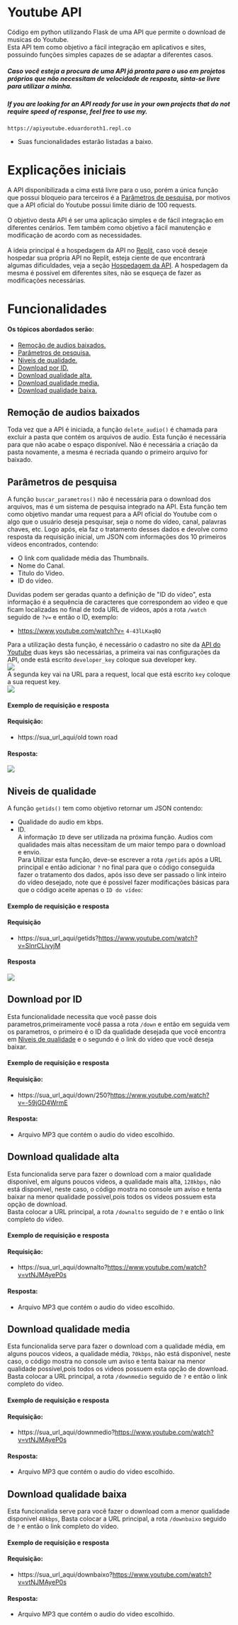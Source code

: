 # Youtube API
Código em python utilizando Flask de uma API que permite o download de musicas do Youtube.<br>
Esta API tem como objetivo a fácil integração em aplicativos e sites, possuindo funções simples capazes de se adaptar a diferentes casos. <br>
##### Caso você esteja a procura de uma API já pronta para o uso em projetos próprios que não necessitam de velocidade de resposta, sinta-se livre para utilizar a minha.
##### If you are looking for an API ready for use in your own projects that do not require speed of response, feel free to use my.
`https://apiyoutube.eduardoroth1.repl.co` <br>
- Suas funcionalidades estarão listadas a baixo.
# Explicações iniciais
A API disponibilizada a cima está livre para o uso, porém a única função que possui bloqueio para terceiros é a <a href="#parametros">Parâmetros de pesquisa.<a> por motivos que a API oficial do Youtube possui limite diário de 100 requests.<br><br>
O objetivo desta API é ser uma aplicação simples e de fácil integração em diferentes cenários. Tem também como objetivo a fácil manutenção e modificação de acordo com as necessidades.<br><br>
A ideia principal é a hospedagem da API no <a href="https://replit.com">Replit</a>, caso você deseje hospedar sua própria API no Replit, esteja ciente de que encontrará algumas dificuldades, veja a seção <a href="#hospedar">Hospedagem da API</a>. A hospedagem da mesma é possivel em diferentes sites, não se esqueça de fazer as modificações necessárias.<br>

# Funcionalidades
#### Os tópicos abordados serão:
- <a href="#remoção-de-audios-baixados">Remoção de audios baixados.<a> <br>
- <a href="#parametros">Parâmetros de pesquisa.<a> <br>
- <a href="#get_id">Niveis de qualidade.<a> <br>
- <a href="#down_id">Download por ID.<a> <br>
- <a href="#down_alto">Download qualidade alta.<a> <br>
- <a href="#down_medio">Download qualidade media.<a> <br>
- <a href="#down_baixo">Download qualidade baixa.<a> <br>

<h2 id="deletar">Remoção de audios baixados</h2>

Toda vez que a API é iniciada, a função `delete_audio()` é chamada para excluir a pasta que contém os arquivos de audio. Esta função é necessária para que não acabe o espaço disponível. Não é necessária a criação da pasta novamente, a mesma é recriada quando o primeiro arquivo for baixado.

<h2 id="parametros">Parâmetros de pesquisa</h2>

A função `buscar_parametros()` não é necessária para o download dos arquivos, mas é um sistema de pesquisa integrado na API. Esta função tem como objetivo mandar uma request para a API oficial do Youtube com o algo que o usuário deseja pesquisar, seja o nome do vídeo, canal, palavras chaves, etc. Logo após, ela faz o tratamento desses dados e devolve como resposta da requisição inicial, um JSON com informações dos 10 primeiros vídeos encontrados, contendo:<br> 

- O link com qualidade média das Thumbnails. <br>
- Nome do Canal.<br>
- Titulo do Vídeo.<br>
- ID do vídeo.<br>

Duvidas podem ser geradas quanto a definição de "ID do vídeo", esta informação é a sequência de caracteres que correspondem ao vídeo e que ficam localizadas no final de toda URL de vídeos, após a rota `/watch` seguido de `?v=` e então o ID, exemplo:<br>
- https://www.youtube.com/watch?v= `4-43lLKaqBQ`<br>

Para a utilização desta função, é necessário o cadastro no site da <a href="https://developers.google.com/youtube/v3?hl=pt-br">API do Youtube</a> duas keys são necessárias, a primeira vai nas configurações da API, onde está escrito `developer_key` coloque sua developer key.<br>
<img src="img/developer_key.png"><br>
A segunda key vai na URL para a request, local que está escrito `key` coloque a sua request key.<br>
<img src="img/url_key.png"><br>
#### Exemplo de requisição e resposta
#### Requisição: 
- https://sua_url_aqui/old town road <br>

#### Resposta:
<img src="img/json_response.png"><br>

<h2 id="get_id">Niveis de qualidade</h2>

A função `getids()` tem como objetivo retornar um JSON contendo:<br>
- Qualidade do audio em kbps.<br>
- ID.<br>
A informação `ID` deve ser utilizada na próxima função. Audios com qualidades mais altas necessitam de um maior tempo para o download e envio.<br>
Para Utilizar esta função, deve-se escrever a rota `/getids` após a URL principal e então adicionar `?` no final para que o código conseguida fazer o tratamento dos dados, após isso deve ser passado o link inteiro do vídeo desejado, note que é possível fazer modificações básicas para que o código aceite apenas o `ID do vídeo`:<br>
#### Exemplo de requisição e resposta
#### Requisição
- https://sua_url_aqui/getids?https://www.youtube.com/watch?v=SlnrCLivyjM<br>

#### Resposta

<img src="img/id_response.png"><br>

<h2 id="down_id">Download por ID</h2>

Esta funcionalidade necessita que você passe dois parametros,primeiramente você passa a rota `/down` e então em seguida vem os parametros, o primeiro é o ID da qualidade desejada que você encontra em <a href="#get_id">Niveis de qualidade</a> e o segundo é o link do vídeo que você deseja baixar.
#### Exemplo de requisição e resposta
#### Requisição: 
- https://sua_url_aqui/down/250?https://www.youtube.com/watch?v=-59jGD4WrmE

#### Resposta:
- Arquivo MP3 que contém o audio do video escolhido.

<h2 id="down_alto">Download qualidade alta</h2>

Esta funcionalida serve para fazer o download com a maior qualidade disponivel, em alguns poucos videos, a qualidade mais alta, `128kbps`, não está disponivel, neste caso, o código mostra no console um aviso e tenta baixar na menor qualidade possivel,pois todos os videos possuem esta opção de download.<br>
Basta colocar a URL principal, a rota `/downalto` seguido de `?` e então o link completo do vídeo.
#### Exemplo de requisição e resposta
#### Requisição: 
- https://sua_url_aqui/downalto?https://www.youtube.com/watch?v=vtNJMAyeP0s

#### Resposta:
- Arquivo MP3 que contém o audio do video escolhido.

<h2 id="down_medio">Download qualidade media</h2>

Esta funcionalida serve para fazer o download com a qualidade média, em alguns poucos videos, a qualidade média, `70kbps`, não está disponivel, neste caso, o código mostra no console um aviso e tenta baixar na menor qualidade possivel,pois todos os videos possuem esta opção de download.<br>
Basta colocar a URL principal, a rota `/downmedio` seguido de `?` e então o link completo do vídeo.
#### Exemplo de requisição e resposta
#### Requisição: 
- https://sua_url_aqui/downmedio?https://www.youtube.com/watch?v=vtNJMAyeP0s

#### Resposta:
- Arquivo MP3 que contém o audio do video escolhido.

<h2 id="down_baixo">Download qualidade baixa</h2>

Esta funcionalida serve para você fazer o download com a menor qualidade disponivel `48kbps`, 
Basta colocar a URL principal, a rota `/downbaixo` seguido de `?` e então o link completo do vídeo.
#### Exemplo de requisição e resposta
#### Requisição: 
- https://sua_url_aqui/downbaixo?https://www.youtube.com/watch?v=vtNJMAyeP0s

#### Resposta:
- Arquivo MP3 que contém o audio do video escolhido.
